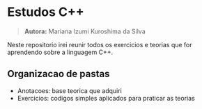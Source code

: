 # Estudos C++

> **Autora:** Mariana Izumi Kuroshima da Silva

<p>
    Neste repositorio irei reunir todos os exercicios e teorias que for aprendendo sobre a linguagem C++.
</p>


## Organizacao de pastas

- Anotacoes: base teorica que adquiri
- Exercicios: codigos simples aplicados para praticar as teorias
